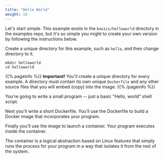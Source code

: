 ```yaml
---
title: "Hello World"
weight: 10
---
```


Let's start simple. This example exists in the `basics/helloworld` directory in
the examples repo, but it's so simple you might to create your own version by
following the instructions below.

Create a unique directory for this example, such as `hello`, and then change
directory to it.

```text
mkdir helloworld
cd helloworld
```

<!-- markdownlint-disable --> 
{{% pageinfo %}}
**Important!**
You'll create a unique directory for every example. A directory must contain its
own unique `Dockerfile` and any other source files that you will embed (copy)
into the image.
{{% /pageinfo %}}
<!-- markdownlint-restore -->

You're going to write a small program -- just a basic "Hello, world" shell
script.

Next you'll write a short Dockerfile. You'll use the Dockerfile to build a
Docker image that incorporates your program.

Finally you'll use the image to launch a container. Your program executes inside
the container.

The container is a logical abstraction based on Linux features that simply runs
the process for your program in a way that isolates it from the rest of the
system. 
